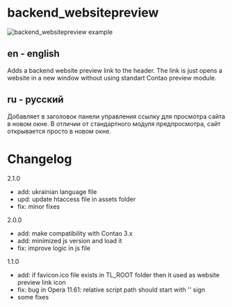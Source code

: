 backend_websitepreview
=======================

![backend_websitepreview example](http://gyazo.com/918fd1cb78bb9e796fe1f8910a0b6bfc.png)

en - english
------------

Adds a backend website preview link to the header. The link is just opens a website in a new window without using standart Contao preview module.

ru - русский
------------

Добавляет в заголовок панели управления ссылку для просмотра сайта в новом окне. В отличии от стандартного модуля предпросмотра, сайт открывается просто в новом окне.


Changelog
================================

2.1.0
 - add: ukrainian language file
 - upd: update htaccess file in assets folder
 - fix: minor fixes

2.0.0
 - add: make compatibility with Contao 3.x
 - add: minimized js version and load it
 - fix: improve logic in js file

1.1.0

 - add: if favicon.ico file exists in TL_ROOT folder then it used as website preview link icon
 - fix: bug in Opera 11.61: relative script path should start with '\' sign
 - some fixes